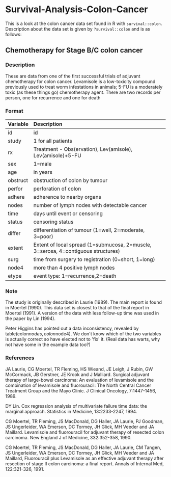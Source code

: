 # Survival-Analysis-Colon-Cancer

This is a look at the colon cancer data set found in R with `survival::colon`. Description about the data set is given by `?survival::colon` and is as follows:

## Chemotherapy for Stage B/C colon cancer  

### Description  
These are data from one of the first successful trials of adjuvant chemotherapy for colon cancer. Levamisole is a low-toxicity compound previously used to treat worm infestations in animals; 5-FU is a moderately toxic (as these things go) chemotherapy agent. There are two records per person, one for recurrence and one for death

### Format
| Variable | Description |
|:---------|:------------|
| id | id |
| study |	1 for all patients |
| rx |	Treatment - Obs(ervation), Lev(amisole), Lev(amisole)+5-FU |
| sex |	1=male |
| age |	in years |
| obstruct |	obstruction of colon by tumour |
| perfor |	perforation of colon |
| adhere |	adherence to nearby organs |
| nodes |	number of lymph nodes with detectable cancer |
| time |	days until event or censoring |
| status |	censoring status |
| differ |	differentiation of tumour (1=well, 2=moderate, 3=poor) |
| extent |	Extent of local spread (1=submucosa, 2=muscle, 3=serosa, 4=contiguous structures) |
| surg |	time from surgery to registration (0=short, 1=long) |
| node4 |	more than 4 positive lymph nodes |
| etype |	event type: 1=recurrence,2=death |

### Note
The study is originally described in Laurie (1989). The main report is found in Moertel (1990). This data set is closest to that of the final report in Moertel (1991). A version of the data with less follow-up time was used in the paper by Lin (1994).

Peter Higgins has pointed out a data inconsistency, revealed by table(colon$nodes, colon$node4). We don't know which of the two variables is actually correct so have elected not to 'fix' it. (Real data has warts, why not have some in the example data too?)

### References
JA Laurie, CG Moertel, TR Fleming, HS Wieand, JE Leigh, J Rubin, GW McCormack, JB Gerstner, JE Krook and J Malliard. Surgical adjuvant therapy of large-bowel carcinoma: An evaluation of levamisole and the combination of levamisole and fluorouracil: The North Central Cancer Treatment Group and the Mayo Clinic. J Clinical Oncology, 7:1447-1456, 1989.

DY Lin. Cox regression analysis of multivariate failure time data: the marginal approach. Statistics in Medicine, 13:2233-2247, 1994.

CG Moertel, TR Fleming, JS MacDonald, DG Haller, JA Laurie, PJ Goodman, JS Ungerleider, WA Emerson, DC Tormey, JH Glick, MH Veeder and JA Maillard. Levamisole and fluorouracil for adjuvant therapy of resected colon carcinoma. New England J of Medicine, 332:352-358, 1990.

CG Moertel, TR Fleming, JS MacDonald, DG Haller, JA Laurie, CM Tangen, JS Ungerleider, WA Emerson, DC Tormey, JH Glick, MH Veeder and JA Maillard, Fluorouracil plus Levamisole as an effective adjuvant therapy after resection of stage II colon carcinoma: a final report. Annals of Internal Med, 122:321-326, 1991.
